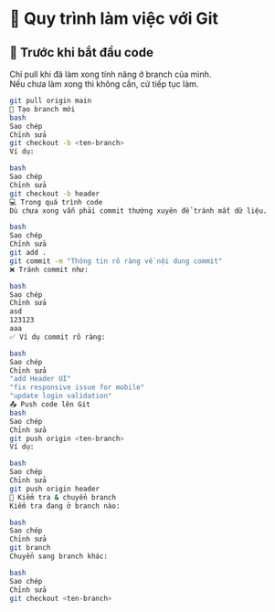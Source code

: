 # 🚀 Quy trình làm việc với Git

## 📌 Trước khi bắt đầu code
Chỉ pull khi đã làm xong tính năng ở branch của mình.  
Nếu chưa làm xong thì không cần, cứ tiếp tục làm.

```bash
git pull origin main
🌿 Tạo branch mới
bash
Sao chép
Chỉnh sửa
git checkout -b <ten-branch>
Ví dụ:

bash
Sao chép
Chỉnh sửa
git checkout -b header
💻 Trong quá trình code
Dù chưa xong vẫn phải commit thường xuyên để tránh mất dữ liệu.

bash
Sao chép
Chỉnh sửa
git add .
git commit -m "Thông tin rõ ràng về nội dung commit"
❌ Tránh commit như:

bash
Sao chép
Chỉnh sửa
asd
123123
aaa
✅ Ví dụ commit rõ ràng:

bash
Sao chép
Chỉnh sửa
"add Header UI"
"fix responsive issue for mobile"
"update login validation"
📤 Push code lên Git
bash
Sao chép
Chỉnh sửa
git push origin <ten-branch>
Ví dụ:

bash
Sao chép
Chỉnh sửa
git push origin header
🔁 Kiểm tra & chuyển branch
Kiểm tra đang ở branch nào:

bash
Sao chép
Chỉnh sửa
git branch
Chuyển sang branch khác:

bash
Sao chép
Chỉnh sửa
git checkout <ten-branch>
